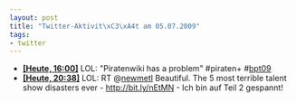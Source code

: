 ```yaml
--- 
layout: post
title: "Twitter-Aktivit\xC3\xA4t am 05.07.2009"
tags: 
- twitter
---
```

<ul class="aktt_tweet_digest">
	<li><strong><a href="http://twitter.com/fabianonline/statuses/2482392387">[Heute, 16:00]</a></strong> LOL: &quot;Piratenwiki has a problem&quot; #piraten+ #<a href="http://search.twitter.com/search?q=%23bpt09">bpt09</a></li>
	<li><strong><a href="http://twitter.com/fabianonline/statuses/2485358816">[Heute, 20:38]</a></strong> LOL: RT @<a href="http://twitter.com/newmetl">newmetl</a> Beautiful. The 5 most terrible talent show disasters ever -  <a href="http://bit.ly/nEtMN" rel="nofollow">http://bit.ly/nEtMN</a> - Ich bin auf Teil 2 gespannt!</li>
</ul>
